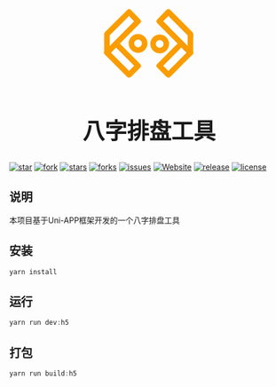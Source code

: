 <p align="center">
    <?xml version="1.0" encoding="UTF-8" standalone="no"?>
    <!DOCTYPE svg PUBLIC "-//W3C//DTD SVG 1.1//EN" "http://www.w3.org/Graphics/SVG/1.1/DTD/svg11.dtd">
    <svg version="1.1" id="Layer_1" xmlns="http://www.w3.org/2000/svg" xmlns:xlink="http://www.w3.org/1999/xlink" x="0px" y="0px" width="200px" height="200px" viewBox="0 0 200 200" enable-background="new 0 0 200 200" xml:space="preserve">  <image id="image0" width="200" height="200" x="0" y="0"
        href="data:image/png;base64,iVBORw0KGgoAAAANSUhEUgAAAMgAAADICAYAAACtWK6eAAAABGdBTUEAALGPC/xhBQAAACBjSFJN
    AAB6JgAAgIQAAPoAAACA6AAAdTAAAOpgAAA6mAAAF3CculE8AAAABmJLR0QA/wD/AP+gvaeTAAAA
    CXBIWXMAAAsTAAALEwEAmpwYAAAxZ0lEQVR42u2dd5gc1ZX2f7eqJyiAAAVAGFAiCkmgLDAIe/nW
    Xu+3ZhdsL2BMRjkQjDHRBBMNGDCIIAESEiJjbGPAgDEGjSSihQALjHIOKKIwkrrq7B+3arp7prvq
    VndNpN7nKUZ0V7h1u9665z3n3HOViJAgQYL8sBq7AQkSNGUkBEmQIAAJQRIkCEBCkAQJApAQJEGC
    ACQESZAgAAlBEiQIQEKQBAkCkBAkQYIAJARJkCAACUESJAhAQpAECQKQECRBggAkBEmQIAAJQRIk
    CEBCkAQJApAQJEGCACQESZAgAAlBEiQIQEKQBAkCkBAkQYIAJARJkCAACUESJAhAQpAECQKQECRB
    ggAkBEmQIAAJQRIkCEBCkAQJApAQJEGCACQESZAgAAlBEiQIQEKQBAkCkBAkQYIAJARJkCAACUES
    JAhAQpAECQKQECRBggAkBEmQIAAJQRIkCEBCkAQJApAQJEGCAKRiO9PDirQC1wIFIHn2UcGnEO8Y
    pYIPq3NqVeB6+ZqgT3amCCMRuoqiGvhCwQTl8idrF6gy75zp2HspEGnb/D7qBYqOwHm4/BhFF4Q1
    SjFbYKqCtyxV97dpShDAOjfeDmygnz76jfooSLacHQgkSS3inQNcDPRG1RzeFUUbhLRSvKL2BBxg
    s3eCPdBjbX0+vArUdnCdBnwIc+9nf69ffoLiYK9N7YGuCAcB7SybPzRQy2K4nXjQJAkSN5SqIckI
    Ee4A2uTZ7Xigh6S4UFn8md1kSOd6e9QzQRoR+wJ3IJxR+wuBVsBJAn1FOFcp/tioLW1gfJM0yHnA
    7eQnBwiIxf5Oiomuy/dIo0eRlo9OwF1Qlxw1UIBin7TDRBH+q7Eb3JD4phDkPKW4G20sFYZ+i+/v
    VPOwW81JOOgeUoCvD3aitYn/eZxbw6MjcDdB5Mjtn05ph0muyw8bpbWNgG8CQc4H7iSMHD4ESHOQ
    Y/OgW853qECTYxf6IW4LVKBHF9fb3zfDSt1KPU80E3Bv4Gbg9Ij92clxech1+e/6+bmaFlq6BrkA
    +A2wV6SjFJCiuwMTSDHMcnmHfwL9gf8C90tI/xV88mS/ZdxIF6p1WbdBvUQXef0TsZGAsJ/jMgEF
    luLFBmtxI6AljyAXojXHXkUdLSCKw9MWD7rbGcJuoBL9SqmkfkaQhsNoNEGKg2+KOjzkSss2t1oq
    QUaizaq9SzmJsoA0R6a38ZDbmgG0975o3hpkFMJtCHuWdBbd3k6OwyRpwSRpiQQZhR45zDRHCJQD
    yqKXsycPum3oCxRj7zcVjEYCPHk5N27SOYCiY9phoutycmPfXH2gpRFkNHArWkqHwzeTgiBordGO
    vs7n3O+8SR/3k6xoe/PBWITbMCGHdlREMft84f4/jX2TcaMlEeQi4BZMRw4H7ZnaiX4Qgh52y9tW
    M9j5gHtlGUfWmFjNA+O8vgknh9831V7/hPUNNd/v67hMaGkkaSkEuZQo5NgBlJVj9fxf1IF99dty
    V8D+vgivALUXJ9CGe7E5NCtVpSljDHAzYjhy7AAqKrF6n4464GjYHdI3PnRH7Oe4PORKy3EBtwSC
    XIJwI0Jl4F5+2sgO/W91+IXYJz6BfdxD0Olw/RDsDrmSdv9Cin/D4l7wcpaaLnxBHkyO7L6xwT5y
    tNc3D6I6HZrpG7ORpKPjMNGVlqFJmjNBFDq57tfofKFguGhzSoHq9VNSA24DZaM69MceeCfsd7B+
    CMJIIjXb99CesgObqGC/wNMcrUN70UWbVCmwe1+A1e/XgEJ1HIQ95F7U/t2jjSSKDo7DRGkBwr1Z
    EsR7kY1HGZIDNDlEk8Me8gCkMi9V68AfYA++B9rvpx+CNEa2k4JTFdwEdESalGPrfHRSZrizwieH
    Aqv3+ViD7gE7MxirA76Hfex9qH0PNhtlM+iY1sK9WbuAmyVBUIxDcT1hb0cf1WhyHPUT7EH3oMrq
    ShXroJOxBt0J+7TP5FuZCYyfIVxHTG7lGEh2NlqPtTPuGwVW77OwB9wBqbpdqg74Pvbge1AdO0c1
    t/Z1XO5zXf4jjr5pDDQ3gljAJWhXrlmga4d34FGnYR87EVXRvuCudvczsAf9FvbeRz84BiTx0uhH
    Addj6l7Odx7AsqDMAruIzZs380PgToSOxn1jgdXrTOwh90P5XgV3VQedjD3kblSnzvoF4uemBUF/
    f6Dj8ohI8yRJcyKIAi4VxU0SZlb5P5wvyI84Bfu4iajycE5Zh/wMe9Ad0K6NPj4degiiQBQXA1ci
    WFk6xXhTApbS0XuriA3oBdyA0D68xeiH3Aar50+xj30AUuHcVl1+jDX4Hth3/6gk2T/t8Kho3das
    0JwIcrFosyrcW+Xb1Xjk+PYjUGb+crcOPRe7/y3QtkyfxyQWACD8HIoXpgpvRIqyaXRAMQFFH6ML
    eWLbOvJ07OMeNCJHTd90+RGpwfeiOnl6zZQkiv3SDpPF5fvF9k9joOkTRLCAK8RUkPveKgHrqP/F
    PvZhVIDpULBjeo7FHnIHtGurRxETcaAoU/BLBUcUk4qVdsFx9V/jzaEs7XCWwLcN2qfvJQ2q63c9
    zRHdKlRdfoR97O9QHbNIYob90i6PuC4/iHzRRkJTJ0gZiqtRXEcUbxVg9Tode8gDqEoziyNv5xw5
    DvvYe6CiFWw3PEgxEMWJxSQrOlLUdoAj/KdR27z0EfWt3tgDbofWnYvuG3Xwj7CH/A7Vaf+owr2z
    4/JwcyFJUyZIK+BXwLUC5YF7ZmsOwDrqDO3KrSgpmVefurKDFgfR3Etm3rU8t1HEJipqsrxdAe6O
    0vumy4+0dyu6cD/AE+5NXpM0KYJk9W0ZcI2Cq9Dz+YIPcqnxyKiep2Ed+yCUm3k5g+AueoZ01Uio
    3m7+yAtrED4sRqhbqqhtpaV4BRMKp3RvyrL3cWaOQda8Vfpv1uXHOoa0b+domgT284T7iSU3oh7R
    pAjioQy4WsEvQvfMFuQK1JGnYR/3UN44R1S4C5/EeedCWLsyk6wYBgGluFMp3lZeDakom21H31I2
    u1M20xW8ZXRjtu4rWfQxzjvDkdVmhwX+DF08c6vj/lGFe+e0wxQRvltyI+oJTYogot9xVyq4krCR
    AzLksMDq9TPsYx9AlZU2DwhAFj6FM2ssbNxSM63WUKQ/DNxPCfMDo5LKexBXI1yLsCysgwHtB6wA
    Wf4v0jOGI6v/VnKfWQefoiPu2SQxw0Fph0dc4aSSG1EPaEoEaa0U1yvFVZjOla8hxznYQ+4ryltV
    G+6CJ3Bmjoav1mem2JphEnAF5nK+7rXd4jdgBi4jQkkCmigeSVj+L5yqkcjqN0vuO3XwKdq71Sly
    xL2Loydd/b+SGxEzmgpBWqMF+ZVoE6swsgW5DVavs7EH/w5iGDnchU/izByFrN8QjRzCJC8GsqGU
    64urKytG3vzxSvEywjCE5QZt1gSpAFn6BU7VqJhIcir24HtRnQ6Iqkm6OC6TRPi3khsRI5oCQSqB
    64iiOTxyqKPOwhoyIVIQsBDchU/izBihzapo5HgUuAzY3ESyFV9FuABhpUHbNUkqQZZ8gTNjZCzm
    lupyqhbunSIL94PSDo81JU3S2ASpBG4Efh66Z7Ygt0AddTb2kAmoVFEe1Ry4C6fjVI3MaI4y0wOZ
    gnA5sKmR+q8Q/oJwDsJqo719kiz7F86M4cjqv5fcANXlVJ0q3ymycD8w7TBZmogmaUyCVAI3oMkR
    nsiRnZbd6xxSg3+HSpnNIA08ra85NmzWkZcyzAS5y5PApSi+asQ+DMLrCBciIe3z3cw1wv1L0jOG
    xSTcT9XasOP+UVPlD0w7THKl8TVJYxGkEq05LjHaW8i4cnudgT3wLojDlbv4OZzZF8P6TRmzyoQc
    wovA5cD6Ruk9c7yEMBox0EY+ScrRwn3WOGTNOyU3QB18CvagO1AdOhpnSHvfH+w43O+6nNCYHdgY
    BGmFTg3/JSZBwKypoFbvn5EaPCGWCLm75HmcqhGwfl10cghjwcBbVOfQzN/CeYex4xn0WijmJKkA
    WfwpzqyxyOZ5JTdAdTsDe/DdqE77ZopBmJHkEMflURGOr7/uCUZDE6QCbVZFE+QpUD1/hjXkgXgi
    5Euex33nQli/XrfIXJD75Aj3EpFZlwR0zMLyHopCUfF6LDv6DMJwxEAr5Xi3Psb58GrYWfpAqbp5
    c206dooq3LunHaa4jUSShiRIBXr++KWhe2YLctsX5PfHozkWP68jyOs3RhPkmhzjMCSHHxkXNFEs
    5XV2UEqJVTO3JO9WYgXG5zxNssngXmteHPLPF3CqhsHOjSX3vep2uje1uaN5MFHfb1dHC/cGJ0lD
    EaQVcBsmgrx2+kjvc0gNujee9JHFz2lv1XovCGgqyIXfe+TIa1aJZEYLv0KQUjUTmYzNJ/HvPyAr
    UVSBfc3gk8QsXlPh9dtnL+BUXQi7vy7xFwCr22mkjr0XOnTMzP8Pg76/bl7EfWjJjYjS3ga4Rhvg
    FhTjjfbOHjn6nI898B4wmAkYetolL3oR8nVRyfECwnjykcM73vLyolTttNoGiou4aOKobDOt8LWf
    QxiBGDoYWgMK3M+ex5k5AnZtLrm9qutppIbcq0cSX7iHHgTAIV7EvcFIUt8EaYPiJiNy+ILcj3P0
    Ol/PXIuDHCtexa0aAevWRhXkgSOHsvXmE6TJwNLtCsCznnAPJ4mQIcnc6aRnj4Zdm0puoup6GqnB
    d0H7fTJFMkIPArRwf6ShzK36JEgrdHUNM3LkaI6faVs1jiDgir/gvnM+8tWaYgX5ioJttmr2zRHk
    jYmaZvgkKTyiPOsJ93BxIehfU4F8/ATpWaPjGUm6n4k96E5o3z4qSRpMuNcXQVoBt6MYa3TD2eTo
    eVZ8gnz5K5oca1dq/3658aEvoWv91iWHX5O3nn2zJcNvm4V2plt5Sfy8l5YSThJFhiRzp2tzKw5N
    csg5ukjGPpFHkq6OTpWv1zhJrATxnp09gbtQjDE6qHb6yOB74hHky1/GrRqOrF2RIYfZA/0Sutjz
    kpxPFYiVEcnNBqLbbqeyzMDcfnjBSLj7x3gTn91Pn8KpGh4PSXqco82tffaOTJK0wyMi3hTnekDc
    I0g5Ojo+wmhvX3PYoHqfhz3wt/GkrC9/GadqBLJmWcaVa06O8cCiwDY3N3httlNQoCr985GEext9
    TvfTJ3WwNQ5zq8fZHkkijyQ9HJcJrsOg+jBz4ybI6ZjGOfwIeRlYfUZgD7obFUeEfMWrODMuBJ8c
    5vM5/gyMBRbmtDPcK9R84Lui85PkWY8k4bllQs1CCu4n00nPGgW7YoiTeCOJah+huqUuF3BEWrjR
    FbrE3WWxEUQU7UVxMmHVBbMj5OWgeo/W5IjBrJLlr+K+fb6eJltOFEH+Z4QxwOK87W2JyB8/8V3A
    ZmkprdDaZu500jNHxePd6nE21sA7oX0HTRLDBEcFgyD+IhCxrXLr2PQA2oe+aX3NUQbqqAt1+Rm7
    ouTru8tfwZ1xIbJuZVTN8WcUY5Ba5PBs9zywvLMfCHTSd8IatGbxy8w1D6isYnUZPI8gwCRUyBqP
    Cu023wHyyVM4oJeTKHHymnXI2aCUTiTd4HE1/EmtEJeD4u6iOJeB3geTeeS70eToPRy7/2/imc+x
    9CXcWaOKEeR/RHurFofsVwZ8B/h34AgUe6BoJ6L9Oq6wA9gisFHBF8BM4O80fLZvOdAD2BfogH6E
    vwJWo2M5eRW18j1cmT57wfv3Qyg6FLxatnDfoYU7CPaxDwbW+TWB1eMsXefu3Z/DpnX6ToKfrgoF
    h8bdobERROnyssEGyW6gTGEdeQFWv9vi8VateB139jhk9TLjIKDXyNdFp74sCth/L+AUFEOBY5Su
    f5uLWsseKPj/wMmuMNeFV4HnFAZu1OKxPzAE6IWiK9DZa3c771Y3I2wQYYMDSwU+UPCRwIKsvtAP
    n0NtklQAE1AGS2m3BraB++nTYFVgD7mv5CkJqsdZ2M5OnI+ug80rMVj2roPRiSMgzhEkeLVvP0mp
    bWesw4ajYsjKlVVv4laNQNYsijpN9nXgIhRf1nymcr4HbdOOBM5AGac0+ujhCj0Q/lPpkqBTgTdK
    vuFcdECPaicDJwH7ZhO1tkfHzfwy64Eq4HXgZXynRLZJmTn2SQQbuA8VspyCH3HfAe4nj4OVwh50
    d8kksQ45F3fd+8jWiVq0B/8S1TH3cQNm83oFoFX5PrEEE9xVb+K8fR6yeqHuNHOqv45eDfef/geq
    7pvpNBRPoTgb83zfHHgauAI4C3hRYFyM4uREBQ8KTBX4qdImlWm72gM/BH4HTAe+n33vOflcGtMQ
    RiFsMbrpVmgX8D8exXn3IkhvLe1OlUK1PRBS5SbqLnb917DzQZR3D05pZS9l5V91hHzNkkgRcgVv
    KRgv8KX/krQt/UBkvXGvQfEQKkaXoaJN2uXOtMtvMK0xnPfGAfipKKaI4lRq8m2LaZL2/IhiGrqK
    ZXntL7Mw3fNuBZc08kchL+LuznlU1xdLF10JCdI7wE1j+KjGnhHX8DMKpTSSuytfx6kajqxeHEmQ
    e5UHxwDzarIwst6W3p+LgasxXZwnGlLAz1HcmuctndU/BTbtBLkN4V6I1VvTXoRfifBb7xq6P+q2
    8UmEMZFIIuDOnYwzazTs3lZ8CyVXHAUg9ue5sauaRIImx0hk1YJIEXIFM9BBwM/83VN+ijo15Pgx
    ep68ecZWBChqZhSOc10uct1ak6A8l6uSupvXwPPRMzH3Keb6IbDRq2TdCOxZ06S6JH4MYRxCsN3k
    d3JrwPVIMntMLGkpIZ0c+wWaDUHclW/gzBgGPjnMNUcVmhyf+h/4ZlUWuY5B1+YK9xz4T4+gvT7+
    y81w4pIAjsuNjjAgwu3/GO2ONkdxMm8UehStgWXVOdUjCBeFksRHa33T7seTcd4dD7vDpUyR2AUs
    jfukzYIg7qq/4r5zAfhmlSE5FMxU2qyaU3PD3vRWfxagAAhnA0canXQ3urioHxIUdMR3G5l51uHp
    EW1RjEbYy2BS4NEIv0YIX8zDP4lDpsyOU+u7cIyBWusJ1n1KHkEYH2pu+df1ExznPOaRpF5Gkh1i
    mksWAfERRLz4a8xwV76RK8gNfUpKjxyjySIHaFLUrOLkwO40Qx0xWKpY0G5GB92OvTuhOvdHHfgd
    VIcuul0umYcy7IEUzkJ7kzIyI09xaoFhSEgAzL/WbjRZ/SXjlNcWf+0Og99HoIMDl7iKVq4C15/m
    W/dJedQrKWSuSfBGktljS9MkDYg44yCxw13xGs7MkbB6SVRBPgOdsj6n1uc5//YKKvwU6Br4QAv6
    AbNAHTgI65CzUB36Q2oPsMq0K3PTPJwFTyDz/6z3DU8QUK7wXReeR48/Wm/k4jiUIXl9crQC9u2P
    2rOrvsuti5HV7+kr+LotfDQ5Hp018IecDvPz6DLHT/Z+j/tQFJ7Ak02S7eDOnQII9uD7Yykbm9XC
    2L1YTZYg7so39KScVYsymiOaIJ9T6/M6sBSdUQwMTJP2H74KC+vw87GOHIvau25AnX2Oxu40BLdt
    V9zPHoDtTk0yX6F2uy79BAYAb4luD2V+oQeh0nE5BcUBoTftLzt36HdRPc5E7dUTKr2gcvUGZNMn
    yNI/4S75I+xw9IsmYEkHBRUI51mKmUqxruYLWy/7JpIj4CcjKOBeVECiarZw3w7u3MdBpfTy03bw
    uqyNiSZJEHfNDD0ZJ5scZphNHnL4kLr/PxToXPCNqqgxTaxDztSR4YDcMdW2C/bgu1BuNc4nk0xM
    rZ6WYrCCt/zSQCozjbeHuPwnQmGXsEKTQ4F1xOnYA26FNrU8wHt0Q3XsD11OgU/uxJ1zG1TvCjau
    dUedZNscjmJdTcd572jHqXPEYx5J7kYRHjr3SfLxo2BXYA/4DcQwg7Q+0OREuqyZifvOubBqYTRB
    rnhfqcLk8PV01tZKoL8EuU29g1SHLlg9LzKbI6/KUH2uQnX5rh55AtbIUAplWRyRSkFZmfauSaah
    hyrFYYHF5PzVfA/7H+xvT6xLjmyUtcPuewNWn8t0Wl81hUdkbU61FuEYf769iG6bZXn1vuoe+6iR
    C9g/v+/d+ugBnPcuLS2YWI9oUgRx18zCqboAWTVf28qGglyEj0W4CPgg38NYYO3xNgjdCbJbdwGV
    ZVjdz0S1P9r4PlTbLlgHn6z/xwnZWdgLL/biuvrtnE6D49C18AX0PUg1qH0Pwx54p/Eb2O5zJeqA
    f8ssbR1AwLTLwN1p9nO85akdz7HhFh7VJhcVTJzzEM57F4MTeypVyWgyBHHXVOHOHIasmKdHDcNw
    nQjvob1VMyNeUhE2PjmgytuhOg4kamBB7d0btfd+GWFbuP1tnTT7uWlNZM9r1EYU+xU+yGtba1Df
    +i9oW5hLdZBqjfWtH8CeFZq8QW1zae8K7bMJ4riaIAHdMcVoZmI2SRxw5zyMM3t8kyNJnG7eouGu
    mYEzcySy/FM9apiT43NgrFJUef9fE9uo2Qq3y/dNhcAGu4jgut0W2uwbKNI9lInQynEzz6pAeyGA
    IC764d6rM6pD3+hta3cIas+DMvnXhR52izJlkVKW1kb+5ld5DCDJVNE5b8GBu2zh7oD7sUeSnATH
    xp3rHHccxMzTLhm7w133vnblLv8kklnlYYvy5jXkLdcZDrPYtxtmJ+WBu0sXMwjvERuwayL7emuN
    GKSXl7eHyvbR22a3AruNybyZVgrKC1VDDcEKalauN4BPkjkP43xwBbjeSGKVNWrRsYY1scS7ZIV2
    Qbob5uJWDYMVn2pjJ2JiuVI1KSL5p4YG/5JmfnO3GnZGXyNHdq1Htq4IfkNrVFN3pp8/eyakbTvB
    MV9ONnN2N+clFYB0wXYE1wUbohT3KDgsUv2wmlT5+3A+uEp/ZldCqpVRd9QHGl6DpFpD2R7IthW4
    VcOQZXP0Y1pcimAZijEoricgNFcgQTYtXoAu4OzIzi24q96EdMTI75oq2LE7twJjfqzEK22a9Xbe
    oQhIvPPPuXU5smV+9F6rXgvVa3KL4OXrN6FahF2S7cnyq0gWfuiPw2Iq0KemrQozkljoiW9pcD+8
    C3fuLboQRFlbUPWSQ2rUpLjOJKHjbpmCVCXugmk4s8cjS9+NRI7sKuq5XzAWuJl8JCmcWv418BlB
    yzaXATvBXfB7ZG2VcVfI6hm4C5/KnKPQfoAL62qWOMh8tVoF2e/e2CebtiMr/2rcrprrrp2FbFqr
    f/3gJ6CaPLP0Cv7MihOwmAx0z9vmsNFEvPa0BtLgfHg96dkXwaZ/QVnrRnEpNZxIt9BO9K8X4X56
    F7LweW1WlV7QxMd44CYKkCRl6c3ObOmUxRsKVhU8o+/n+noLzofXIhs/CW/F1iU4c29GvlqiyREs
    0ncCCwVNEMsCW4FtscuyCB4avCxbWfUGsmCqcSfJutm4y17S7okQA9O2+CJlsdTvO38rQJChKCai
    i0YUj2zhvmMn7udTcJf9SU+ya4QC4XESRAWSRAHiIF+vgK+/0iZlWBDQ99Z45zWYaHQRepGetnW+
    Upkgl79ZNv9Asb5gs4WaHDBZ+K5eAXb5X6A6jybZtRlZ8QbOrFHI4lf0ZyE/qIJ3lfA3f6Il6Erx
    lg2WxXyEzUEH0wbYVk36o2uRVX8L/4k2zMV573LYsESbMsEjvtgWVZbNTsvSfWd51U/cunLgeI8c
    4UmVFlrZ7Mr6rBDKvfy0zcth19ZGGUEaPtXEl8ZhN+vLVH/zy2aGjVTCxV6nXws6qqvQOUR55MBO
    4AOBgarw+fS1K0EWzSK9/lSsbqdg7X8iVLTXT83u7bir38Fd8DRs/krfn8nIKFQhfOabHpJlr4sw
    X6AK4QcFXwp+Yeq1i0nPGo3d72aszidBqhKU99OKA84OZO1s3I+uR5bO0NcISfwUWOQICywyuVd+
    ILNWe473zKpuRr+/T4wUOssg6Hf1R/BG9PQ2DkFUyPe70aTY50DUHt2QTZ9lHjyTDtMksYCr8DNl
    8RLt3DqXe9CG48QXlYXgz17ctg33i6m4i34Pqsx7oF3t0vXNFhNvnLARoUZAKK9f0o7/NauVxWsI
    36PQWOSTVwFr5uG8dTbS+QRUxyHQqqP+fMd6bVatfAe2b/CcykZ9+FfHYZmTPSXZjYEcLqiuJ2K1
    OwT388eRbTu1ORX08iu9xkfRiI8gykCkmyCNfq+3a4Pd/xasb33fWzptNGz1MmTNfuDxKBRwBVlC
    3FVg+W9sQCk+QZgG9AlNefffuruAnVtz2+BH/01GOX2+h9Hz5HMukZUXKMALwDnA0YHn8n/FLVtw
    t78EK/+ml49QQHo7sm2rl5FM6DRlL8C9NmUzGWGzoIODbu0UE8VQFJMwIYefVLkT1GHfxf72w6hW
    +0H53jjv3a5fYbFlvceL+Ky6Usnhp2RUA23LsQfeitX9p1DRHuuw4dgDboE2KR16Co8t+BiHXsSn
    JlEpW49Y3tRby2KKpXgl9Gz+g1WOJmrrrK0cc3cmzALuJ0+mVvYAq4RlCh4krNa5oF8arb2/27Yh
    m9YiG9ciW7fqz9pgbK5YMNGymGnZuiK8P0hmjR4neuQIF+TK+013gjrkBOxjH0Dt0R1SbbCOuRbr
    6GG6XVsJzQ1rDDSNXCx/5tsOYM9K7EG3YB2Ru7yI1esy7IE3Q9syPR6YzdoDvYTar/HmtPk8zCaJ
    ZbPOsvgFkqmVVY9YgvBL8izrptzczWv/ZOAp47P7bnNvKeeauR/mP8VbSnF3TSV4B3bnxiJPMPZW
    +eTYDarH8djHP4Jql6XjU22wB96hSVKGHknMX34NgsYniEK/H3cAe1RiD7gJq+cl+Rvb6zLsATdl
    RhITkoDv3bqOLJKkxUu6y+zzKcL5SMDaIKVjjdeOtyMcsxPhVtFTiM37NFrKjY/l6NWIvxIvIyid
    O3Z9G4vHUBHJ0f04UkMfQ+2Z57CyPbAH/gbr6OF6JGliJImTIP47zxw+OXbimVW3FCRHTYN7XYY9
    +FZobekfwJwkvwCuRzs465DE+zMb4TSEz2LsFx+L0ZO5JhduYqGSWHwGXAl8Xg/t8i++FeEKBa/6
    rlzfYeCZVoOwmEIUzbHLGzmGPg57dC+8f9me2ANuwzpmpCbJdoohiV81IFbESRC/pEG0I6qBNmXY
    g2/Xk5JMGt3zUuwht0NrFZUkl6FrP1VAhiTiuYC9p/E92+IMS/GHWNyL2q5+E8U5wLMlnOlt4FwR
    /h5Dq2pjCbru1jT/g1qxjiHG3ip/5KgGdegJ2qzaw8DJVdYOe8AtmiQ2mZHEHJbnuYwVcZ6wIxhM
    t/The4P2rNTkOHJ8tIb3vBR70O3QOrJw/zmaJBlzy801t5RirlKMAMYpeK2o3tDnm2VbXK0Uw6H4
    BzurabOBEUqPQnG8LUXBs0p7yp7xP8xDjkeAw0PP5pNjF6hDh2J/exJqz0PMW1PWzhtJRmjttD3r
    vOFoq/KluJSI2Ny8rnAMim+Z7extHQ7GPvoXWIePKuqa1lE/B9fBef8q7QL2vThh+T5wGQoHrQd2
    AjjefPCsyiKrgd8h/BHFhUoxBKGzN09jrwJn3wSsRlglwoeW4gnLYo54plypZrXXtM+VnmsxV+C/
    lY7fhBe8y8UugTlKL80wSWCj37hacaKBKB4Bjgg9YzY5uh+Lffyk/JojDGV7eHPU2yLzpiLVa/Rv
    Gt55CuhZYhfXQWwEEdhPmda0dYE0qP2OK5ocPqzel4Pswnn/V7BdosRJfoFiN9rDtUtB3hiGaPPj
    atuirbgc47gci6I7Qkcy/rdKYKvAR5Z+y/9DFFuiZHpHxBbgtyimAmci/AToSsbpXPt3dcmUt1uE
    8CrwGKqWQyKXHH2wmIgpOXzN0bW/NquKIYePsrZYvS7B2TAH5q/xPgvvTCFkRawiEBtBbP1GO0lM
    Civb6MDV+o+QtbNQnYaUdG2rzzXoJbuu0W+xSkxIYiFc7QUTr8czWVzl2Z11j90KvIOOYbQiN15u
    oYnyNfUgFAPwFXC3gum2TXuEI9IOA0QvDbcbP9au2G5bzLMUHzkOS0Ufl9vOuuSYBhwV2gKfHNWg
    ug8gNfRxaBdujYVi2SvIV//IpCWZlXyKvRpdnCtMTfcJEhiQ9oJBqgJk9ec4b52Jfdx9qAP+w/RS
    eWH1vhqwcN69SmsSs5FEIVzlkeQ6IJ2dt1UAaYi/SHKJWKtgrcA8tGZqQ+aR95N3NhbM88wlR19P
    kEckx0DsEybHQg6Zdz/p96+CrZvrBmCDTa3ouf8hiDOSvs4b8qsLPZM59+jlBMnKhThVo5Hlfy79
    ZnpfiT3w1zUrHRkKd4V2oV5H1qjgT35shtiKjres87a1FFoCrm5mbj8sHiPfUnO1kUOOQdhDJ6P2
    CrfGwuDOm0B69qWwcXNmukCmuUHvuznAxLg7M85loFHwrA2X4rK+Jkbl3VVN+oT/Dz+3qQJkxSKc
    mWORFS+XfkN9rsIecCO0sfSAaxZx1yMJXEPt6VverLsmErcqHdnJh7lPW1+PHL2NzuGnj3QbqMnR
    rnRyyOcP4My6GLbkSWCsFfysNXnun+i5QPPi7q6435GCMMEShiOsydevtfbWEYlWmiTpqtHIivCU
    qNCb6nM1dv/rNUmixUmuQS+gUycf12nc4hqlI9tLVfdVfLQXBDQfOXaB6joA+8SpqDjMqs8nkJ55
    MWzdlTGP81xa1f3sZQU/AZ6rj26L34jQnf+8CGeLsKKG8UHHlKOF9YrFODNG4sZFkoE36vNGI8nV
    6LkkOSRxxIuCNsehxGuz45Bvga+jvTnk5prDGzlSJ07Lza0qEu68+0nPuhS27gxfqdi3SLRb/mEU
    50G9ZD4A9UAQ8TsS/oJwHlI3KS/fDVOBnpS0agnOjJHIyuLiczk31/tK7EE3Z0hiFpn1za1fkeXE
    UNn/iJ7j1KhQopf5yzPZqW9kcuwA1W0Q9tApEAs57sOZfRlsqdYjh+kEKcVD6BW31hjsXTTqW4a+
    hnAhYrDyTxZJWLkEZ+YYZFXpTgmr9xXYA2/S596OaUp1XuFeZ48mThSFF/j0awzntrW/pznCyWGR
    EeQ9BmMPfSwes+qLiTizL4UtO8InTeXcFA8Bl4Oer1KfaAg/zV88kiwL3dMX7pUgy7701iMsfXlx
    q8+V2P2vqVmfwsi7JTkjSf66K8VnzcaPWvP1VbDLpx8WjxJVkPveqjgE+ZePkp45DrbsypDDDA+j
    R47NxkeUgIZyZL7mpZIvD90z29xa+iXpqpHIqjdLv9G+N2D3u1qPUKbzSXR78nu3suERROUhiqpH
    4mRzwHW8ZQmEfAvxZOOYyIK8GtTBR2MPfRzV7rDS2/3lo6RnjIavqwsK8gLteQi4DAzWbI8JDenp
    f93TJCuM9vbNrWXzvWWf4yDJjdgDrtHnjkG414HKzFj0ieG45hPl/FrCeTdyN78AhVcmKEOQYBzj
    aY7gnCW/sT45uvQhdeLUWAS5/OsR0lXjtOYIE+S5bfLNqgYjBzR8KOx1hHNDNYn/FFTqTZbPJ/3O
    8HjMrWNuwB50rR4PzIU7SI0miZR9kNdzpPJvtsosT529pWxIKW+z9EI7tqXr8NmZOeJho1U/I3L4
    2IUW5F37Yp84FfYOlyphcL+YSHrWeNi8rRhBfjkNZFZlozFixa8jDIsk3CuA5fNxZoxCVr1e+k0f
    fT32wGuLEe5XoPO2jKsIB64OVWuz/Npd+TaV2fxzRkiGHOClj4STI9us6tYP+4TH8i85FxHuF5Nw
    Zl0Em7aZZV1n+sj3VjU4OaDxkimiCXdfkyz7EqdqVEwjyfXFCvcrCRLuJUC8/4SZWBHRz9hblS3I
    ux6jvVX7hOv40Pv61yM4M8fC5u3FCPIG1Ry10ZjZRq95C62Y+bFrSDJfp6Wseaf0m+97A/Yxl+tz
    R5l0JVyB/uGaOnpiMYkoI8dOUAceiX38o7GMHLJgGumZF2XiHOaCfDJ6xG7UxNDGTsd72RPuwSTx
    X5uV6NytpZ/jVA1D1s4ovQP63Yzd/3JtNJmTxEL4FXrob6o4BMUUwmpq+SaeHwQ8qCf2idMiLTlX
    CLJgKukZY2Dz1qia4zH0C2hDo/YgjU8Q0CS5AGF14F7Zwt0nyYzhyNoSRxJlYfX9NfaAX+aSJBxl
    CNejxWNTw2EopqDoZ7S3J8jpchT20Cmo9seU3AB3/uPaW7Vpc1RyTEaTI/qiLPWApkAQgJc84b4y
    dE+fJOUgS/+p01LWlFjHQKWw+t6EPeDyzFxoM2O/Eq1HGp8kGYFyhFeaJ3wWmh8h3w6qSy9SJzyG
    6mDGqSC4C6bizBwHGzeZk0OPZI8BlwLrG7En63RRU8Gf0FnAq0L3zB5JlnymhXvJJLGw+t2K3e/y
    aN4toVXWSKIKeHCNthhwhFdgIZwc2dVHDj5KR8g79C+5AbJgGs6MUZmRw8RbpeGTo9HNqmw0JYKA
    HkkuiCTcK0CW/FOnpcQh3PtnkcS8OF0Fwg3oiimFC1yFbUT3UilqWHmI560yI4fvyj2op05Zb1/E
    YqC1IAumkX5npNYcfhDQ7CYe8/puo+ERDYamRhDQmuRchHWBe9UR7vNwZgyLhyTZwt0PJoaTpBzh
    eoQzir6uKnrU2UMUd4hikNGFduGNHD2xvzM1RkE+OpccZprjUZqIIM+HpkgQgFc8TRJsi2YL93KQ
    ZZ/rtJQ4zK2+N2EPvBJaWZnyB+FoJXCNwDHFDCBpt4jNIZV2OBP4Yfh9oUfEXaC69de5VfuULshl
    /hTSVWNh05aognwqeuRoMpqjNpoqQQBe9DRJuDcjx7s1z9Mkb5V2dWVrkgy+DcrL86zUV+g4Dkdx
    XDEixJWitgNdb9QKHeS8NWtVt+N03aoYzKoab9XGzZmCQ2aCfDpaczQ5syobTZkgAM9HIkmOJhmF
    rC69Sqfas7teEy1aGcyGXJK1ApPVNRSZeSGtO6LamNX4C4IsmKrXbfFHDtO1UeBJ9JqS64z2bkQ0
    dYIAvOClpYQPw9lpKUvm4VSNQNZEKaRe63SLn8WpGgfVO7xCpUbYBMUto+CvwRhpg6UKXjXqG69K
    iPvlH3HevQh2Fv/ylgWPZwS5b1YZ3SRPoNdtaRJxjjA0B4KANrfORwyFnD+S+MHEIkjiLnyS9NvD
    kLXLM+voGcCCRyx4219hOcpmW9G3VIrtqRSTFCwwenungLSL+/E0nKpheh3yiJD5U0jPGAtbtkUV
    5E8AF9NMyAHNhyAAf/BIEty5tSPuyz7HmTECWTfL+EKyYDpO1ZhMoMvclz8TvXLUdqO987W9CHjk
    uARhrdEB3gq37mfPka66MNJI4s6fTHrmeNi4pRhyXEIzMKuy0ZwIAnokGRbqAoZaJJnnkWRm6GHu
    wuk4M8fA+g3RPDIwF/0A1OcCPHnv06sP9UdgeGjKjo/W6Alenz5HeuZw2Bluwbrzp2iTc+Nm8yXd
    tCD3Rw4zAjchNDeCAPzeE+7hnZ0j3OfqtJSABEdZ+KTeZ8NG8zkLGp+iRee7xcYIYyp0/SLCSKNA
    q5AhySfPkp45CqoLv3dk4VN6VN30dVRBPo1mIsjzoTkSBDRJxiAG8wR8kpSDLJ6LM2scsv6Durst
    eSHXI2M+b/BL4CJqrVjbiHgRYTTCJqO9vYddPn1GC/fddbPLZcmLum+iC/JnaOJxjjA0V4IAPOuZ
    W2YzzfyRZPE/dFrK+g9rvpIlvyc9YySycaPez9ysmg+MoR6KJpeI5z3PX3Df+LlmrfRf99PpOLNG
    wu6tWX3zojZPN26I1jeKZ9EmZ73WrapvxLdOeuPgafTq7A+gCi5qk5uWIiCLPsAp+yV2/5tg61Kc
    938BX63V3xusQ+FhITASKH16Y/3gOYRKr28Kx0n8e/VmVrpzn4CyvbH73YSsmYkzayzy1ZpofaPJ
    cTEYFuhowmjuBAF4CsEC7kOFLKAi6AdhB8jSN3B2b4RtK5GNq6IK8iVoX35TJYePaQg2cC/KYHGj
    1miSzHsQqlcj6z9Bvlpu7snTofznaCHkgJZBEIDpCALcb0SSSsABWf6h/lFrr0ERjEVo0Vn6eg0N
    gynefZmTZHca97PntAHuuYQN8ZzXN+HzepoJWgpBAJ5EcIGHUAZr9vlzo6NNxliMXsq5uZDDxxSv
    byYEmlt+f/ijhdnagP5xz6FH1fD5PM0IzVmk58PTngvYTLhHiJADS9GCvLmRw8dUzwW8NXAvX7iX
    R+gbrTnG08LIQYQuaE542quWEh4eNg88LAFG03zJ4WMawihj97gJMoK8xZhV2WiJBAEt3EcZ524F
    YxF65HipsW8qJkxFGGs8yhaCNk2fQceAWoQgz4eWpEFq4ynvLTghVLgXhi/IWwo5fDyeJdzD9Vp+
    PIsmR4szq7LRkgkCmiQCPBgYJ8mPxTRPQW6Kx7OE+x6RjmzBmqM2WqqJlY2nvYj71gjHLKZlaI4w
    TPOEu3n1QsXTfEPIAd8MgoBOSxll+CD4grz0JXebB54wFu5ac1zCN4Qc8M0hCGhxOo4C3hYvZfxD
    YDjfHHL4mIYwVoR1dZxXmQVJfo8mR4v0VhVCS9cgtTEZYQ2Kseiata0BpRQbFMxyhbuU4oPSLlEi
    IlaQi3EBq8cVbEPxc4RDRa+0kFaKDcBfBH5DC/ZWFcI3jSAAr6D4BPgPcekC2LbiPWXxmuuwVeou
    dtmgkGjFIXJqSZTabsvieaX4Mu3y7wL7AFttiznK4u9pl22N1yuNByVS3+uEJkjQfPFN0iAJEkRG
    QpAECQKQECRBggAkBEmQIAAJQRIkCEBCkAQJApAQJEGCACQESZAgAAlBEiQIQEKQBAkCkBAkQYIA
    JARJkCAACUESJAhAQpAECQKQECRBggAkBEmQIAAJQRIkCEBCkAQJApAQJEGCACQESZAgAAlBEiQI
    QEKQBAkCkBAkQYIAJARJkCAACUESJAhAQpAECQKQECRBggAkBEmQIAAJQRIkCEBCkAQJApAQJEGC
    ACQESZAgAAlBEiQIwP8BYYfmrq/OcQ0AAAAldEVYdGRhdGU6Y3JlYXRlADIwMjItMDgtMDNUMDY6
    MzE6MDUrMDI6MDAsUTPLAAAAJXRFWHRkYXRlOm1vZGlmeQAyMDIyLTA4LTAzVDA2OjMxOjA1KzAy
    OjAwXQyLdwAAAABJRU5ErkJggg==" />
    </svg>
    
</p>
<h3 align="center" style="margin: 30px 0 30px;font-weight: bold;font-size:40px;">八字排盘工具</h3>

[![star](https://gitee.com/yxbug/8Char-H5/badge/star.svg?theme=dark)](https://gitee.com/yxbug/8Char-H5/stargazers)
[![fork](https://gitee.com/yxbug/8Char-H5/badge/fork.svg?theme=dark)](https://gitee.com/yxbug/8Char-H5/members)
[![stars](https://img.shields.io/github/stars/axbug/8Char-H5?style=flat-square&logo=GitHub)](https://github.com/axbug/8Char-H5)
[![forks](https://img.shields.io/github/forks/axbug/8Char-H5?style=flat-square&logo=GitHub)](https://github.com/axbug/8Char-H5)
[![issues](https://img.shields.io/github/issues/axbug/8Char-H5?style=flat-square&logo=GitHub)](https://github.com/axbug/8Char-H5/issues)
[![Website](https://img.shields.io/badge/uView-up-blue?style=flat-square)](https://uviewui.com)
[![release](https://img.shields.io/github/v/release/axbug/8Char-H5?style=flat-square)](https://gitee.com/axbug/8Char-H5/releases)
[![license](https://img.shields.io/github/license/axbug/8Char-H5?style=flat-square)](https://en.wikipedia.org/wiki/MIT_License)

## 说明
本项目基于Uni-APP框架开发的一个八字排盘工具

## 安装
``` js
yarn install
```

## 运行
```js
yarn run dev:h5
```

## 打包
```js
yarn run build:h5
```